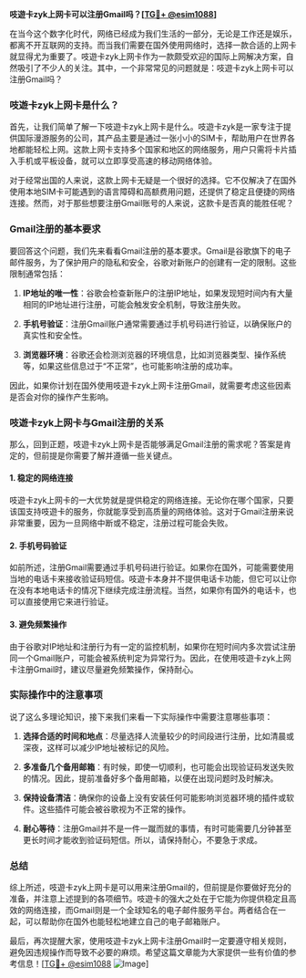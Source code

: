 **吱遊卡zyk上网卡可以注册Gmail吗？[[TG💪+ @esim1088](https://t.me/s/esim1088)]**

在当今这个数字化时代，网络已经成为我们生活的一部分，无论是工作还是娱乐，都离不开互联网的支持。而当我们需要在国外使用网络时，选择一款合适的上网卡就显得尤为重要了。吱遊卡zyk上网卡作为一款颇受欢迎的国际上网解决方案，自然吸引了不少人的关注。其中，一个非常常见的问题就是：吱遊卡zyk上网卡可以注册Gmail吗？

### 吱遊卡zyk上网卡是什么？

首先，让我们简单了解一下吱遊卡zyk上网卡是什么。吱遊卡zyk是一家专注于提供国际漫游服务的公司，其产品主要是通过一张小小的SIM卡，帮助用户在世界各地都能轻松上网。这款上网卡支持多个国家和地区的网络服务，用户只需将卡片插入手机或平板设备，就可以立即享受高速的移动网络体验。

对于经常出国的人来说，这款上网卡无疑是一个很好的选择。它不仅解决了在国外使用本地SIM卡可能遇到的语言障碍和高额费用问题，还提供了稳定且便捷的网络连接。然而，对于那些想要注册Gmail账号的人来说，这款卡是否真的能胜任呢？

### Gmail注册的基本要求

要回答这个问题，我们先来看看Gmail注册的基本要求。Gmail是谷歌旗下的电子邮件服务，为了保护用户的隐私和安全，谷歌对新账户的创建有一定的限制。这些限制通常包括：

1. **IP地址的唯一性**：谷歌会检查新账户的注册IP地址，如果发现短时间内有大量相同的IP地址进行注册，可能会触发安全机制，导致注册失败。
   
2. **手机号验证**：注册Gmail账户通常需要通过手机号码进行验证，以确保账户的真实性和安全性。

3. **浏览器环境**：谷歌还会检测浏览器的环境信息，比如浏览器类型、操作系统等，如果这些信息过于“不正常”，也可能影响注册的成功率。

因此，如果你计划在国外使用吱遊卡zyk上网卡注册Gmail，就需要考虑这些因素是否会对你的操作产生影响。

### 吱遊卡zyk上网卡与Gmail注册的关系

那么，回到正题，吱遊卡zyk上网卡是否能够满足Gmail注册的需求呢？答案是肯定的，但前提是你需要了解并遵循一些关键点。

#### 1. 稳定的网络连接

吱遊卡zyk上网卡的一大优势就是提供稳定的网络连接。无论你在哪个国家，只要该国支持吱遊卡的服务，你就能享受到高质量的网络体验。这对于Gmail注册来说非常重要，因为一旦网络中断或不稳定，注册过程可能会失败。

#### 2. 手机号码验证

如前所述，注册Gmail需要通过手机号码进行验证。如果你在国外，可能需要使用当地的电话卡来接收验证码短信。吱遊卡本身并不提供电话卡功能，但它可以让你在没有本地电话卡的情况下继续完成注册流程。当然，如果你有国外的电话卡，也可以直接使用它来进行验证。

#### 3. 避免频繁操作

由于谷歌对IP地址和注册行为有一定的监控机制，如果你在短时间内多次尝试注册同一个Gmail账户，可能会被系统判定为异常行为。因此，在使用吱遊卡zyk上网卡注册Gmail时，建议尽量避免频繁操作，保持耐心。

### 实际操作中的注意事项

说了这么多理论知识，接下来我们来看一下实际操作中需要注意哪些事项：

1. **选择合适的时间和地点**：尽量选择人流量较少的时间段进行注册，比如清晨或深夜，这样可以减少IP地址被标记的风险。

2. **多准备几个备用邮箱**：有时候，即使一切顺利，也可能会出现验证码发送失败的情况。因此，提前准备好多个备用邮箱，以便在出现问题时及时解决。

3. **保持设备清洁**：确保你的设备上没有安装任何可能影响浏览器环境的插件或软件。这些插件可能会被谷歌视为不正常的操作。

4. **耐心等待**：注册Gmail并不是一件一蹴而就的事情，有时可能需要几分钟甚至更长时间才能收到验证码短信。所以，请保持耐心，不要急于求成。

### 总结

综上所述，吱遊卡zyk上网卡是可以用来注册Gmail的，但前提是你要做好充分的准备，并注意上述提到的各项细节。吱遊卡的强大之处在于它能为你提供稳定且高效的网络连接，而Gmail则是一个全球知名的电子邮件服务平台。两者结合在一起，可以帮助你在国外也能轻松地建立自己的电子邮箱账户。

最后，再次提醒大家，使用吱遊卡zyk上网卡注册Gmail时一定要遵守相关规则，避免因违规操作而导致不必要的麻烦。希望这篇文章能为大家提供一些有价值的参考信息！[[TG💪+ @esim1088](https://t.me/s/esim1088) ![Image](https://i.postimg.cc/4NQfJmqS/Snipaste-2025-05-13-00-14-12.png)]
